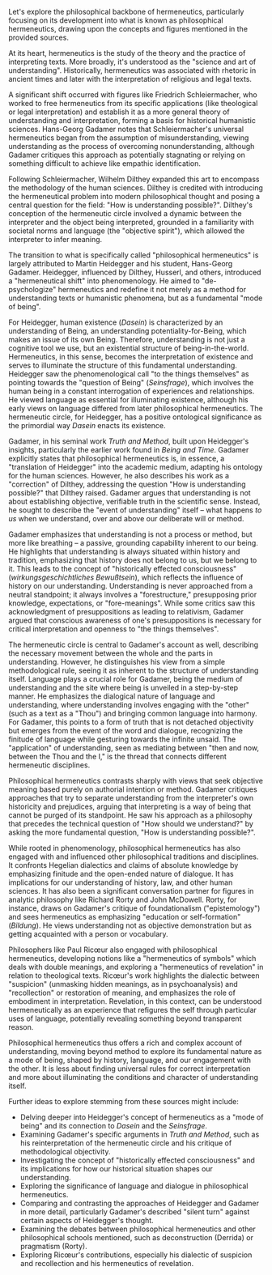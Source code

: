 Let's explore the philosophical backbone of hermeneutics, particularly focusing on its development into what is known as philosophical hermeneutics, drawing upon the concepts and figures mentioned in the provided sources.

At its heart, hermeneutics is the study of the theory and the practice of interpreting texts. More broadly, it's understood as the "science and art of understanding". Historically, hermeneutics was associated with rhetoric in ancient times and later with the interpretation of religious and legal texts.

A significant shift occurred with figures like Friedrich Schleiermacher, who worked to free hermeneutics from its specific applications (like theological or legal interpretation) and establish it as a more general theory of understanding and interpretation, forming a basis for historical humanistic sciences. Hans-Georg Gadamer notes that Schleiermacher's universal hermeneutics began from the assumption of misunderstanding, viewing understanding as the process of overcoming nonunderstanding, although Gadamer critiques this approach as potentially stagnating or relying on something difficult to achieve like empathic identification.

Following Schleiermacher, Wilhelm Dilthey expanded this art to encompass the methodology of the human sciences. Dilthey is credited with introducing the hermeneutical problem into modern philosophical thought and posing a central question for the field: "How is understanding possible?". Dilthey's conception of the hermeneutic circle involved a dynamic between the interpreter and the object being interpreted, grounded in a familiarity with societal norms and language (the "objective spirit"), which allowed the interpreter to infer meaning.

The transition to what is specifically called "philosophical hermeneutics" is largely attributed to Martin Heidegger and his student, Hans-Georg Gadamer. Heidegger, influenced by Dilthey, Husserl, and others, introduced a "hermeneutical shift" into phenomenology. He aimed to "de-psychologize" hermeneutics and redefine it not merely as a method for understanding texts or humanistic phenomena, but as a fundamental "mode of being".

For Heidegger, human existence (_Dasein_) is characterized by an understanding of Being, an understanding potentiality-for-Being, which makes an issue of its own Being. Therefore, understanding is not just a cognitive tool we use, but an existential structure of being-in-the-world. Hermeneutics, in this sense, becomes the interpretation of existence and serves to illuminate the structure of this fundamental understanding. Heidegger saw the phenomenological call "to the things themselves" as pointing towards the "question of Being" (_Seinsfrage_), which involves the human being in a constant interrogation of experiences and relationships. He viewed language as essential for illuminating existence, although his early views on language differed from later philosophical hermeneutics. The hermeneutic circle, for Heidegger, has a positive ontological significance as the primordial way _Dasein_ enacts its existence.

Gadamer, in his seminal work _Truth and Method_, built upon Heidegger's insights, particularly the earlier work found in _Being and Time_. Gadamer explicitly states that philosophical hermeneutics is, in essence, a "translation of Heidegger" into the academic medium, adapting his ontology for the human sciences. However, he also describes his work as a "correction" of Dilthey, addressing the question "How is understanding possible?" that Dilthey raised. Gadamer argues that understanding is not about establishing objective, verifiable truth in the scientific sense. Instead, he sought to describe the "event of understanding" itself – what happens _to us_ when we understand, over and above our deliberate will or method.

Gadamer emphasizes that understanding is not a process or method, but more like breathing – a passive, grounding capability inherent to our being. He highlights that understanding is always situated within history and tradition, emphasizing that history does not belong to us, but we belong to it. This leads to the concept of "historically effected consciousness" (_wirkungsgeschichtliches Bewußtsein_), which reflects the influence of history on our understanding. Understanding is never approached from a neutral standpoint; it always involves a "forestructure," presupposing prior knowledge, expectations, or "fore-meanings". While some critics saw this acknowledgment of presuppositions as leading to relativism, Gadamer argued that conscious awareness of one's presuppositions is necessary for critical interpretation and openness to "the things themselves".

The hermeneutic circle is central to Gadamer's account as well, describing the necessary movement between the whole and the parts in understanding. However, he distinguishes his view from a simple methodological rule, seeing it as inherent to the structure of understanding itself. Language plays a crucial role for Gadamer, being the medium of understanding and the site where being is unveiled in a step-by-step manner. He emphasizes the dialogical nature of language and understanding, where understanding involves engaging with the "other" (such as a text as a "Thou") and bringing common language into harmony. For Gadamer, this points to a form of truth that is not detached objectivity but emerges from the event of the word and dialogue, recognizing the finitude of language while gesturing towards the infinite unsaid. The "application" of understanding, seen as mediating between "then and now, between the Thou and the I," is the thread that connects different hermeneutic disciplines.

Philosophical hermeneutics contrasts sharply with views that seek objective meaning based purely on authorial intention or method. Gadamer critiques approaches that try to separate understanding from the interpreter's own historicity and prejudices, arguing that interpreting is a way of being that cannot be purged of its standpoint. He saw his approach as a philosophy that precedes the technical question of "How should we understand?" by asking the more fundamental question, "How is understanding possible?".

While rooted in phenomenology, philosophical hermeneutics has also engaged with and influenced other philosophical traditions and disciplines. It confronts Hegelian dialectics and claims of absolute knowledge by emphasizing finitude and the open-ended nature of dialogue. It has implications for our understanding of history, law, and other human sciences. It has also been a significant conversation partner for figures in analytic philosophy like Richard Rorty and John McDowell. Rorty, for instance, draws on Gadamer's critique of foundationalism ("epistemology") and sees hermeneutics as emphasizing "education or self-formation" (_Bildung_). He views understanding not as objective demonstration but as getting acquainted with a person or vocabulary.

Philosophers like Paul Ricœur also engaged with philosophical hermeneutics, developing notions like a "hermeneutics of symbols" which deals with double meanings, and exploring a "hermeneutics of revelation" in relation to theological texts. Ricœur's work highlights the dialectic between "suspicion" (unmasking hidden meanings, as in psychoanalysis) and "recollection" or restoration of meaning, and emphasizes the role of embodiment in interpretation. Revelation, in this context, can be understood hermeneutically as an experience that refigures the self through particular uses of language, potentially revealing something beyond transparent reason.

Philosophical hermeneutics thus offers a rich and complex account of understanding, moving beyond method to explore its fundamental nature as a mode of being, shaped by history, language, and our engagement with the other. It is less about finding universal rules for correct interpretation and more about illuminating the conditions and character of understanding itself.

Further ideas to explore stemming from these sources might include:

- Delving deeper into Heidegger's concept of hermeneutics as a "mode of being" and its connection to _Dasein_ and the _Seinsfrage_.
- Examining Gadamer's specific arguments in _Truth and Method_, such as his reinterpretation of the hermeneutic circle and his critique of methodological objectivity.
- Investigating the concept of "historically effected consciousness" and its implications for how our historical situation shapes our understanding.
- Exploring the significance of language and dialogue in philosophical hermeneutics.
- Comparing and contrasting the approaches of Heidegger and Gadamer in more detail, particularly Gadamer's described "silent turn" against certain aspects of Heidegger's thought.
- Examining the debates between philosophical hermeneutics and other philosophical schools mentioned, such as deconstruction (Derrida) or pragmatism (Rorty).
- Exploring Ricœur's contributions, especially his dialectic of suspicion and recollection and his hermeneutics of revelation.